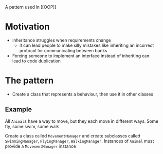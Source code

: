 A pattern used in [[OOP]]

# Motivation
- Inheritance struggles when requirements change
	- It can lead people to make silly mistakes like inheriting an incorrect protocol for communicating between banks
- Forcing someone to implement an interface instead of inheriting can lead to code duplication

# The pattern
- Create a class that represents a behaviour, then use it in other classes

## Example
All `Animal`s have a way to move, but they each move in different ways. Some fly, some swim, some walk

Create a class called `MovementManager` and create subclasses called `SwimmingManager`, `FlyingManager`, `WalkingManager`. Instances of `Animal` must provide a `MovementManager` instance